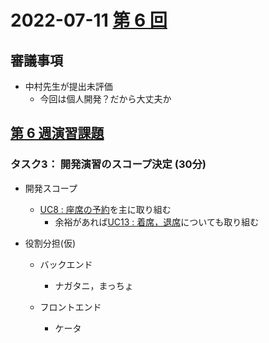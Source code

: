 # 2022-07-11 [第 6 回](http://ws.cs.kobe-u.ac.jp/~masa-n/lecture/tokuronI/week6/index.html)

## 審議事項

- 中村先生が提出未評価
  - 今回は個人開発？だから大丈夫か

## [第 6 週演習課題](http://ws.cs.kobe-u.ac.jp/~masa-n/lecture/tokuronI/week6/work6.html)

### タスク3： 開発演習のスコープ決定 (30分)

- 開発スコープ
  - [UC8 : 座席の予約](../usecase/usecase_user_reservation.md)を主に取り組む
    - 余裕があれば[UC13 : 着席，退席](../usecase/usecase_user_enterStatus.md)についても取り組む

- 役割分担(仮)
  - バックエンド
    - ナガタニ，まっちょ

  - フロントエンド
    - ケータ
